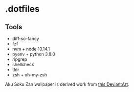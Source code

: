 # .dotfiles

## Tools
- diff-so-fancy
- fzf
- nvm + node 10.14.1
- pyenv + python 3.8.0
- ripgrep
- shellcheck
- tldr
- zsh + oh-my-zsh

Aku Soku Zan wallpaper is derived work from [this DeviantArt][art].

[art]: https://www.deviantart.com/rpmsauron/art/Tattoo-Aku-Soku-Zan-178682914

